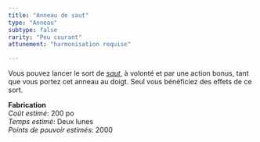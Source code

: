 ```yaml
---
title: "Anneau de saut"
type: "Anneau"
subtype: false
rarity: "Peu courant"
attunement: "harmonisation requise"

---
```

Vous pouvez lancer le sort de [_saut_](/grimoire/saut/), à volonté et par une action bonus, tant que vous portez cet anneau au doigt. Seul vous bénéficiez des effets de ce sort.  

**Fabrication**  
*Coût estimé*: 200 po    
*Temps estimé*: Deux lunes  
*Points de pouvoir estimés*: 2000  
